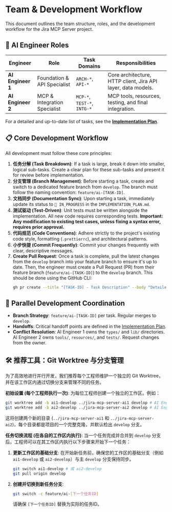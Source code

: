 # Team & Development Workflow

This document outlines the team structure, roles, and the development workflow for the Jira MCP Server project.

## 👥 AI Engineer Roles

| Engineer | Role | Task Domains | Responsibilities |
|----------|------|--------------|------------------|
| **AI Engineer 1** | Foundation & API Specialist | `ARCH-*`, `API-*` | Core architecture, HTTP client, Jira API layer, data models. |
| **AI Engineer 2** | MCP & Integration Specialist| `MCP-*`, `TEST-*`, `INTG-*`| MCP tools, resources, testing, and final integration. |

For a detailed and up-to-date list of tasks, see the [**Implementation Plan**](./IMPLEMENTATION_PLAN.md).

## 📋 Core Development Workflow

All development must follow these core principles:

1.  **任务分解 (Task Breakdown)**: If a task is large, break it down into smaller, logical sub-tasks. Create a clear plan for these sub-tasks and present it for review before implementation.
2.  **分支管理 (Branch Management)**: Before starting a task, create and switch to a dedicated feature branch from `develop`. The branch must follow the naming convention: `feature/ai-[TASK-ID]`.
3.  **文档同步 (Documentation Sync)**: Upon starting a task, immediately update its status to `🔄 IN_PROGRESS` in the `IMPLEMENTATION_PLAN.md`. 
4.  **测试驱动 (Test-Driven)**: Unit tests must be written alongside the implementation. All new code requires corresponding tests. **Important: Any modification to existing test cases, unless fixing a syntax error, requires prior approval.**
5.  **代码规范 (Code Conventions)**: Adhere strictly to the project's existing code style, formatting (`.prettierrc`), and architectural patterns.
6.  **小步快提 (Commit Frequently)**: Commit your changes frequently with clear, descriptive messages.
7.  **Create Pull Request**: Once a task is complete, pull the latest changes from the `develop` branch into your feature branch to ensure it's up to date. Then, the engineer must create a Pull Request (PR) from their feature branch (`feature/ai-[TASK-ID]`) to the `develop` branch. This should be done using the GitHub CLI:
    ```bash
    gh pr create --title "[TASK-ID] - Task Description" --body "Detailed description of changes." --base develop
    ```


## 🔀 Parallel Development Coordination

- **Branch Strategy**: `feature/ai-[TASK-ID]` per task. Regular merges to `develop`.
- **Handoffs**: Critical handoff points are defined in the [Implementation Plan](./IMPLEMENTATION_PLAN.md).
- **Conflict Resolution**: AI Engineer 1 owns the `types/` and `lib/` directories. AI Engineer 2 owns `tools/`, `resources/`, and `tests/`. Request changes from the owner.

## 🛠️ 推荐工具：Git Worktree 与分支管理

为了高效地进行并行开发，我们推荐每个工程师维护一个独立的 Git Worktree，并在该工作区内通过切换分支来管理不同的任务。

**初始设置 (每个工程师执行一次)**:
为每位工程师创建一个独立的工作区。例如：
```bash
git worktree add -b ai1-develop ../jira-mcp-server-ai1 develop # AI Engineer 1
git worktree add -b ai2-develop ../jira-mcp-server-ai2 develop # AI Engineer 2
```
这将创建两个新的目录 (`../jira-mcp-server-ai1` 和 `../jira-mcp-server-ai2`)，每个目录都是项目的一个完整克隆，并默认检出 `develop` 分支。

**任务切换流程 (在各自的工作区内执行)**:
当一个任务完成并合并到 `develop` 分支后，工程师可以在其工作区内执行以下步骤来开始下一个任务：
1.  **更新工作区的基础分支**:
    在开始新任务前，确保您的工作区的基础分支（例如 `ai1-develop` 或 `ai2-develop`）与主 `develop` 分支保持同步。
    ```bash
    git switch ai1-develop # 或 ai2-develop
    git pull origin develop
    ```
2.  **创建并切换到新任务分支**:
    ```bash
    git switch -c feature/ai-[下一个任务ID]
    ```
    请确保 `[下一个任务ID]` 替换为实际的任务ID。